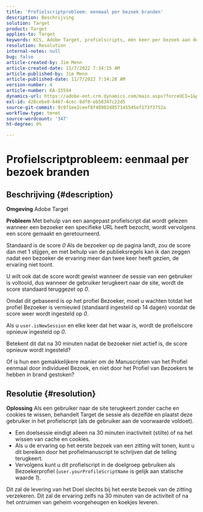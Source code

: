```yaml
---
title: 'Profielscriptprobleem: eenmaal per bezoek branden'
description: Beschrijving
solution: Target
product: Target
applies-to: Target
keywords: KCS, Adobe Target, profielscripts, één keer per bezoek aan de site starten, user.isNewSession, user.yourProfileScriptName
resolution: Resolution
internal-notes: null
bug: false
article-created-by: Jim Menn
article-created-date: 11/7/2022 7:34:15 AM
article-published-by: Jim Menn
article-published-date: 11/7/2022 7:34:28 AM
version-number: 4
article-number: KA-15594
dynamics-url: https://adobe-ent.crm.dynamics.com/main.aspx?forceUCI=1&pagetype=entityrecord&etn=knowledgearticle&id=a0637191-6e5e-ed11-9561-6045bd0065f9
exl-id: 428cebe0-6467-4cec-8df0-eb58347c22d5
source-git-commit: 9c971ee2ceef8f48902d857145545ef173f3752a
workflow-type: tm+mt
source-wordcount: '347'
ht-degree: 0%

---
```


# Profielscriptprobleem: eenmaal per bezoek branden

## Beschrijving {#description}


<b>Omgeving</b>
Adobe Target

<b>Probleem</b>
Met behulp van een aangepast profielscript dat wordt gelezen wanneer een bezoeker een specifieke URL heeft bezocht, wordt vervolgens een score gemaakt en geretourneerd.

Standaard is de score *0* Als de bezoeker op de pagina landt, zou de score dan met 1 stijgen, en met behulp van de publieksregels kan ik dan zeggen nadat een bezoeker de ervaring meer dan twee keer heeft gezien, de ervaring niet toont.



U wilt ook dat de score wordt gewist wanneer de sessie van een gebruiker is voltooid, dus wanneer de gebruiker terugkeert naar de site, wordt de score standaard teruggezet op *0*.

Omdat dit gebaseerd is op het profiel Bezoeker, moet u wachten totdat het profiel Bezoeker is vernieuwd (standaard ingesteld op 14 dagen) voordat de score weer wordt ingesteld op *0*.

Als u `user.isNewSession` en elke keer dat het waar is, wordt de profielscore opnieuw ingesteld op *0*.



Betekent dit dat na 30 minuten nadat de bezoeker niet actief is, de score opnieuw wordt ingesteld?

Of is hun een gemakkelijkere manier om de Manuscripten van het Profiel eenmaal door individueel Bezoek, en niet door het Profiel van Bezoekers te hebben in brand gestoken?


## Resolutie {#resolution}


<b>Oplossing</b>
Als een gebruiker naar de site terugkeert zonder cache en cookies te wissen, behandelt Target de sessie als dezelfde en plaatst deze gebruiker in het profielscript (als de gebruiker aan de voorwaarde voldoet).

- Een doelsessie eindigt alleen na 30 minuten inactiviteit (stilte) of na het wissen van cache en cookies.
- Als u de ervaring op het eerste bezoek van een zitting wilt tonen, kunt u dit bereiken door het profielmanuscript te schrijven dat de telling terugkeert.
- Vervolgens kunt u dit profielscript in de doelgroep gebruiken als Bezoekerprofiel (`user.yourProfileScriptName` is gelijk aan statische waarde *1*).


Dit zal de levering van het Doel slechts bij het eerste bezoek van de zitting verzekeren. Dit zal de ervaring zelfs na 30 minuten van de activiteit of na het ontruimen van geheim voorgeheugen en koekjes leveren.
